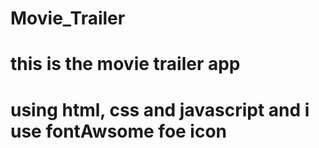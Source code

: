 # Movie_Trailer
# this is the movie trailer app 
# using html, css and javascript and i use fontAwsome foe icon 
